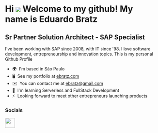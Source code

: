 Hi ![](https://user-images.githubusercontent.com/18350557/176309783-0785949b-9127-417c-8b55-ab5a4333674e.gif) Welcome to my github!
My name is Eduardo Bratz
=====================================================================================================================================

Sr Partner Solution Architect - SAP Specialist
-------------------------

I've been working with SAP since 2008, with IT since '98. I love software development, entrepreneurship and innovation topics. This is my personal Github Profile

* 🌍  I'm based in São Paulo
* 🖥️  See my portfolio at [ebratz.com](http://ebratz.com)
* ✉️  You can contact me at [ebratz@gmail.com](mailto:ebratz@gmail.com)
* 🧠  I'm learning Serverless and FullStack Development
* ⚡  Looking forward to meet other entrepreneurs launching products



### Socials

<p align="left">  <a href="https://www.linkedin.com/in/ebratz" target="_blank" rel="noreferrer"> <picture> <source media="(prefers-color-scheme: dark)" srcset="https://raw.githubusercontent.com/danielcranney/readme-generator/main/public/icons/socials/linkedin-dark.svg" /> <source media="(prefers-color-scheme: light)" srcset="https://raw.githubusercontent.com/danielcranney/readme-generator/main/public/icons/socials/linkedin.svg" /> <img src="https://raw.githubusercontent.com/danielcranney/readme-generator/main/public/icons/socials/linkedin.svg" width="32" height="32" /> </picture> </a></p>
